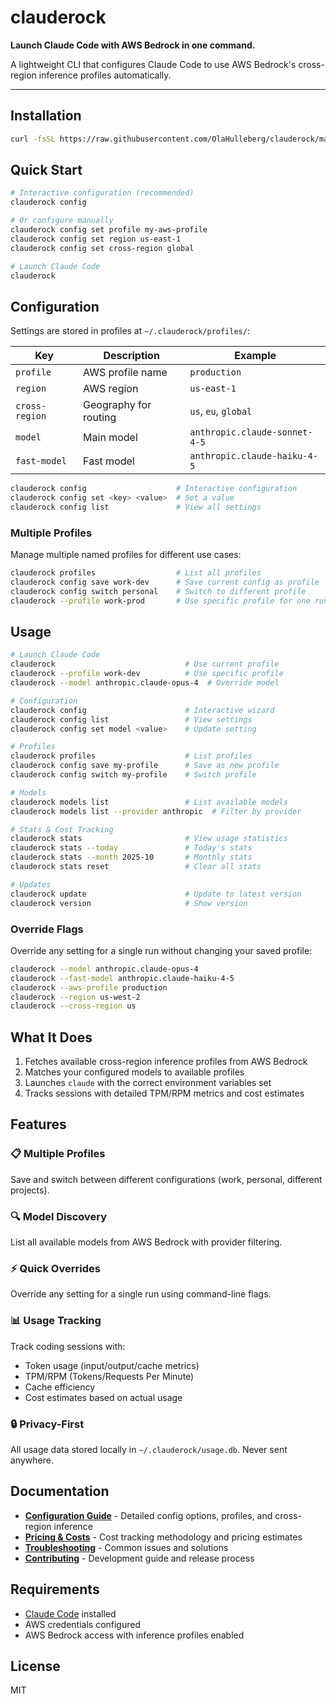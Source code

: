 # clauderock

**Launch Claude Code with AWS Bedrock in one command.**

A lightweight CLI that configures Claude Code to use AWS Bedrock's cross-region inference profiles automatically.

---

## Installation

```bash
curl -fsSL https://raw.githubusercontent.com/OlaHulleberg/clauderock/main/install.sh | bash
```

## Quick Start

```bash
# Interactive configuration (recommended)
clauderock config

# Or configure manually
clauderock config set profile my-aws-profile
clauderock config set region us-east-1
clauderock config set cross-region global

# Launch Claude Code
clauderock
```

## Configuration

Settings are stored in profiles at `~/.clauderock/profiles/`:

| Key | Description | Example |
|-----|-------------|---------|
| `profile` | AWS profile name | `production` |
| `region` | AWS region | `us-east-1` |
| `cross-region` | Geography for routing | `us`, `eu`, `global` |
| `model` | Main model | `anthropic.claude-sonnet-4-5` |
| `fast-model` | Fast model | `anthropic.claude-haiku-4-5` |

```bash
clauderock config                    # Interactive configuration
clauderock config set <key> <value>  # Set a value
clauderock config list               # View all settings
```

### Multiple Profiles

Manage multiple named profiles for different use cases:

```bash
clauderock profiles                  # List all profiles
clauderock config save work-dev      # Save current config as profile
clauderock config switch personal    # Switch to different profile
clauderock --profile work-prod       # Use specific profile for one run
```

## Usage

```bash
# Launch Claude Code
clauderock                             # Use current profile
clauderock --profile work-dev          # Use specific profile
clauderock --model anthropic.claude-opus-4  # Override model

# Configuration
clauderock config                      # Interactive wizard
clauderock config list                 # View settings
clauderock config set model <value>    # Update setting

# Profiles
clauderock profiles                    # List profiles
clauderock config save my-profile      # Save as new profile
clauderock config switch my-profile    # Switch profile

# Models
clauderock models list                 # List available models
clauderock models list --provider anthropic  # Filter by provider

# Stats & Cost Tracking
clauderock stats                       # View usage statistics
clauderock stats --today               # Today's stats
clauderock stats --month 2025-10       # Monthly stats
clauderock stats reset                 # Clear all stats

# Updates
clauderock update                      # Update to latest version
clauderock version                     # Show version
```

### Override Flags

Override any setting for a single run without changing your saved profile:

```bash
clauderock --model anthropic.claude-opus-4
clauderock --fast-model anthropic.claude-haiku-4-5
clauderock --aws-profile production
clauderock --region us-west-2
clauderock --cross-region us
```

## What It Does

1. Fetches available cross-region inference profiles from AWS Bedrock
2. Matches your configured models to available profiles
3. Launches `claude` with the correct environment variables set
4. Tracks sessions with detailed TPM/RPM metrics and cost estimates

## Features

### 📋 Multiple Profiles
Save and switch between different configurations (work, personal, different projects).

### 🔍 Model Discovery
List all available models from AWS Bedrock with provider filtering.

### ⚡ Quick Overrides
Override any setting for a single run using command-line flags.

### 📊 Usage Tracking
Track coding sessions with:
- Token usage (input/output/cache metrics)
- TPM/RPM (Tokens/Requests Per Minute)
- Cache efficiency
- Cost estimates based on actual usage

### 🔒 Privacy-First
All usage data stored locally in `~/.clauderock/usage.db`. Never sent anywhere.

## Documentation

- **[Configuration Guide](CONFIGURATION.md)** - Detailed config options, profiles, and cross-region inference
- **[Pricing & Costs](PRICING.md)** - Cost tracking methodology and pricing estimates
- **[Troubleshooting](TROUBLESHOOTING.md)** - Common issues and solutions
- **[Contributing](CONTRIBUTING.md)** - Development guide and release process

## Requirements

- [Claude Code](https://claude.com/claude-code) installed
- AWS credentials configured
- AWS Bedrock access with inference profiles enabled

## License

MIT
